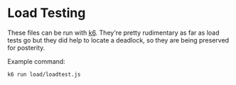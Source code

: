 # Load Testing

These files can be run with [k6](https://github.com/loadimpact/k6).  They're pretty rudimentary as far as load tests go but they did help to locate a deadlock, so they are being preserved for posterity.

Example command:
```
k6 run load/loadtest.js
```
